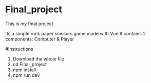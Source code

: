 # Final_project

This is my final project

Its a simple rock paper scissors game made with Vue
It contains 2 components: Computer & Player

#Instructions

1. Download the whole file
2. cd Final_project
3. npm install
4. npm run dev

